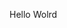 Hello Wolrd








































































































































































































































































































































































































































































































































































































































































































































































































































































































































































































































































































































































































































































































































































































































































































































































































































































































































































































































































































































































































































































































































































































































































































































































































































































































































































































































































































































































































































































































































































































































































































































































































































































































































































































































































